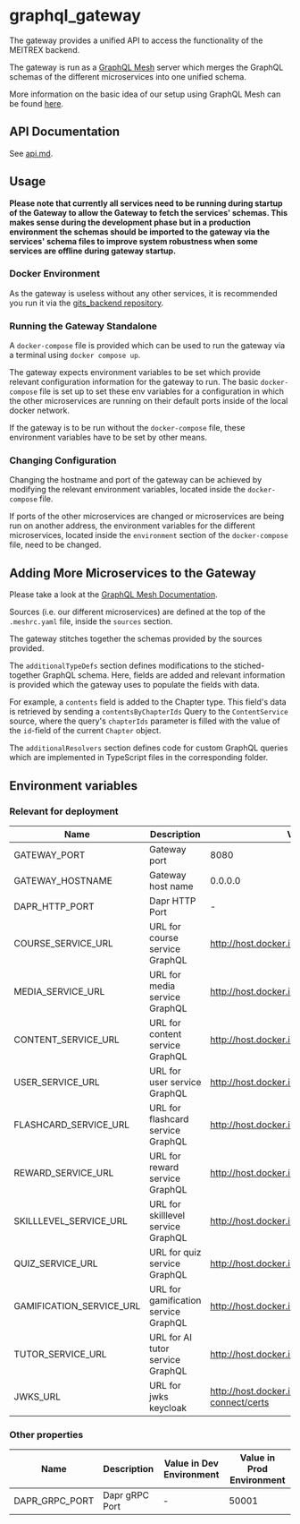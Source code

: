 # graphql_gateway
The gateway provides a unified API to access the functionality of the MEITREX backend.

The gateway is run as a [GraphQL Mesh](https://the-guild.dev/graphql/mesh) server which merges the GraphQL schemas of the different microservices into one unified schema.

More information on the basic idea of our setup using GraphQL Mesh can be found [here](../backend/graphql.md).

## API Documentation

See [api.md](api.md).

## Usage

**Please note that currently all services need to be running during startup of the Gateway to allow the Gateway to fetch the services' schemas. This makes sense during the development phase but in a production environment the schemas should be imported to the gateway via the services' schema files to improve system robustness when some services are offline during gateway startup.**

### Docker Environment
As the gateway is useless without any other services, it is recommended you run it via the [gits_backend repository](https://github.com/MEITREX/backend).

### Running the Gateway Standalone
A `docker-compose` file is provided which can be used to run the gateway via a terminal using `docker compose up`.

The gateway expects environment variables to be set which provide relevant configuration information for the gateway to run. The basic `docker-compose` file is set up to set these env variables for a configuration in which the other microservices are running on their default ports inside of the local docker network.

If the gateway is to be run without the `docker-compose` file, these environment variables have to be set by other means.

### Changing Configuration

Changing the hostname and port of the gateway can be achieved by modifying the relevant environment variables, located inside the `docker-compose` file.

If ports of the other microservices are changed or microservices are being run on another address, the environment variables for the different microservices, located inside the `environment` section of the `docker-compose` file, need to be changed.

## Adding More Microservices to the Gateway

Please take a look at the [GraphQL Mesh Documentation](https://the-guild.dev/graphql/mesh/docs/getting-started/your-first-mesh-gateway).

Sources (i.e. our different microservices) are defined at the top of the `.meshrc.yaml` file, inside the `sources` section.

The gateway stitches together the schemas provided by the sources provided.

The `additionalTypeDefs` section defines modifications to the stiched-together GraphQL schema. Here, fields are added and relevant information is provided which the gateway uses to populate the fields with data.

For example, a `contents` field is added to the Chapter type. This field's data is retrieved by sending a `contentsByChapterIds` Query to the `ContentService` source, where the query's `chapterIds` parameter is filled with the value of the `id`-field of the current `Chapter` object. 

The `additionalResolvers` section defines code for custom GraphQL queries which are implemented in TypeScript files in the corresponding folder.

## Environment variables

### Relevant for deployment

| Name                     | Description                          | Value in Dev Environment                                                   | Value in Prod Environment                                            |
|--------------------------|--------------------------------------|----------------------------------------------------------------------------|----------------------------------------------------------------------|
| GATEWAY_PORT             | Gateway port                         | 8080                                                                       | 8080                                                                 |
| GATEWAY_HOSTNAME         | Gateway host name                    | 0.0.0.0                                                                    | 0.0.0.0                                                              |
| DAPR_HTTP_PORT           | Dapr HTTP Port                       | -                                                                          | 3500                                                                 |
| COURSE_SERVICE_URL       | URL for course service GraphQL       | http://host.docker.internal:2001/graphql                                   | http://localhost:3500/v1.0/invoke/course-service/method/graphql      |
| MEDIA_SERVICE_URL        | URL for media service GraphQL        | http://host.docker.internal:3001/graphql                                   | http://localhost:3500/v1.0/invoke/media-service/method/graphql       |
| CONTENT_SERVICE_URL      | URL for content service GraphQL      | http://host.docker.internal:4001/graphql                                   | http://localhost:3500/v1.0/invoke/content-service/method/graphql     |
| USER_SERVICE_URL         | URL for user service GraphQL         | http://host.docker.internal:5001/graphql                                   | http://localhost:3500/v1.0/invoke/user-service/method/graphql        |
| FLASHCARD_SERVICE_URL    | URL for flashcard service GraphQL    | http://host.docker.internal:6001/graphql                                   | http://localhost:3500/v1.0/invoke/flashcard-service/method/graphql   |
| REWARD_SERVICE_URL       | URL for reward service GraphQL       | http://host.docker.internal:7001/graphql                                   | http://localhost:3500/v1.0/invoke/reward-service/method/graphql      |
| SKILLLEVEL_SERVICE_URL   | URL for skilllevel service GraphQL   | http://host.docker.internal:8001/graphql                                   | http://localhost:3500/v1.0/invoke/skilllevel-service/method/graphql  |
| QUIZ_SERVICE_URL         | URL for quiz service GraphQL         | http://host.docker.internal:9001/graphql                                   | http://localhost:3500/v1.0/invoke/quiz-service/method/graphql        |                                                               |
| GAMIFICATION_SERVICE_URL | URL for gamification service GraphQL | http://host.docker.internal:1201/graphql                                   | http://localhost:1200\v1.0/invoke/gamifiation-service/method/graphql |
| TUTOR_SERVICE_URL        | URL for AI tutor service GraphQL     | http://host.docker.internal:1301/graphql                                   | http://localhost:3500/v1.0/invoke/tutor-service/method/graphql       |
| JWKS_URL                 | URL for jwks keycloak                | http://host.docker.internal:9009/realms/GITS/protocol/openid-connect/certs | http://keycloak/keycloak/realms/GITS/protocol/openid-connect/certs   |


### Other properties
| Name                   | Description                        | Value in Dev Environment                                                   | Value in Prod Environment                                           |
|------------------------|------------------------------------|----------------------------------------------------------------------------|---------------------------------------------------------------------|
| DAPR_GRPC_PORT         | Dapr gRPC Port                     | -                                                                          | 50001                                                               |
